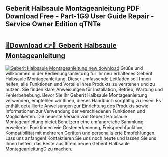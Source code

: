 ## Geberit Halbsaule Montageanleitung PDF Download Free - Part-1G9 User Guide Repair - Service Owner Edition qTNTe

# <h2><a href="http://df6ibg.blite.top/?on=Geberit+Halbsaule+Montageanleitung">🔗Download 👉🔴 Geberit Halbsaule Montageanleitung</a></h2>

[![Geberit Halbsaule Montageanleitung new download](https://i.imgur.com/lujVjoI.png)](http://df6ibg.blite.top/?on=Geberit+Halbsaule+Montageanleitung)
Grüße und willkommen in der Bedienungsanleitung für Ihr neu erhaltenes Geberit Halbsaule Montageanleitung. Dieser umfassende Leitfaden soll Ihnen helfen, alle Funktionen und Vorteile Ihres Produkts zu verstehen und zu nutzen. Sie finden klare Anweisungen für Installation, Betrieb, Wartung und Fehlerbehebung. Bevor Sie Ihr Geberit Halbsaule Montageanleitung verwenden, empfehlen wir Ihnen, dieses Handbuch sorgfältig zu lesen. Es enthält detaillierte Anweisungen zur Einrichtung des Produkts sowie Informationen zur Verwendung der verschiedenen Funktionen und Möglichkeiten. Die neueste Version von Geberit Halbsaule Montageanleitung bietet Benutzern eine umfangreiche Sammlung erweiterter Funktionen wie Gestenerkennung, Freisprechfunktion, Kompatibilität mit mehreren Geräten und personalisierte Empfehlungen. Lass uns anfangen! Kontaktieren Sie uns noch heute und lassen Sie uns Ihnen helfen, das Beste aus Ihrem neuen Geberit Halbsaule MontageanleitungD zu machen.
